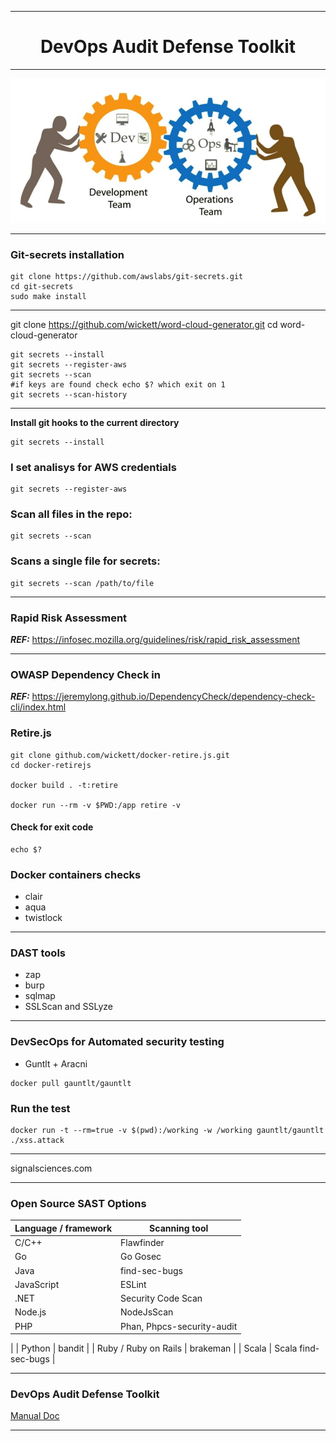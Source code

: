 ***

<div align="center">
   <h1>DevOps Audit Defense Toolkit</h1>
</div>

***

<div align="center">
   <img src="images/devops.JPG" width="700"/>
</div>

***
### __Git-secrets installation__
```
git clone https://github.com/awslabs/git-secrets.git
cd git-secrets
sudo make install
```

***
git clone https://github.com/wickett/word-cloud-generator.git
cd word-cloud-generator
```
git secrets --install
git secrets --register-aws
git secrets --scan
#if keys are found check echo $? which exit on 1
git secrets --scan-history
```
***

__Install git hooks to the current directory__
```
git secrets --install
```
### __I set analisys for AWS credentials__
```
git secrets --register-aws
```
### __Scan all files in the repo:__
```
git secrets --scan
```
### __Scans a single file for secrets:__
```
git secrets --scan /path/to/file
```
***
### __Rapid Risk Assessment__

*__REF:__* https://infosec.mozilla.org/guidelines/risk/rapid_risk_assessment

***
### __OWASP Dependency Check in__

*__REF:__* https://jeremylong.github.io/DependencyCheck/dependency-check-cli/index.html

### __Retire.js__
```
git clone github.com/wickett/docker-retire.js.git
cd docker-retirejs

docker build . -t:retire 

docker run --rm -v $PWD:/app retire -v

```
#### __Check for exit code__
```
echo $?
```

### __Docker containers checks__

  * clair 
  * aqua
  * twistlock
 
***
### __DAST tools__
  * zap
  * burp
  * sqlmap
  * SSLScan and SSLyze

***
### __DevSecOps for Automated security testing__
  * Guntlt + Aracni


```
docker pull gauntlt/gauntlt
```
### __Run the test__
```
docker run -t --rm=true -v $(pwd):/working -w /working gauntlt/gauntlt ./xss.attack
```
***
signalsciences.com
***
### __Open Source SAST Options__


|  Language / framework   | Scanning tool  |
|-------------------------|----------------|
| C/C++                   | Flawfinder  |
| Go                        | Go	Gosec
|Java   |  find-sec-bugs |
| JavaScript  | ESLint  |
| .NET  |  Security Code Scan |
| Node.js  | NodeJsScan   |
| PHP  | 	Phan,	Phpcs-security-audit
  |
| Python  |  bandit |
| Ruby / Ruby on Rails  | brakeman  |
| Scala             | Scala	find-sec-bugs |

***
### __DevOps Audit Defense Toolkit__

[ Manual Doc](doc/DevOps_Audit_Defense_Toolkit_v1.0.pdf)

***